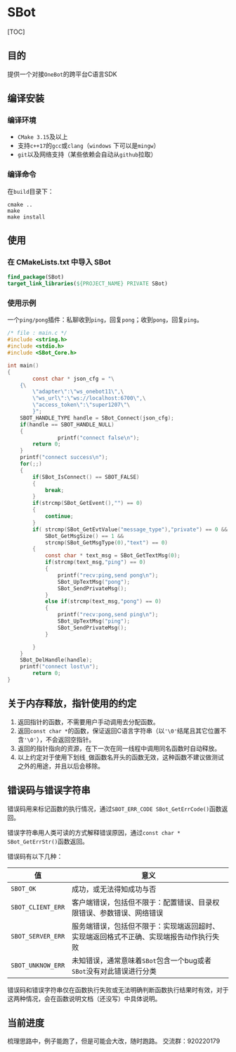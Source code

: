 # SBot

[TOC]

## 目的

提供一个对接`OneBot`的跨平台C语言SDK

## 编译安装

### 编译环境

* `CMake 3.15`及以上
* 支持`c++17`的`gcc`或`clang`（`windows` 下可以是`mingw`）
* `git`以及网络支持（某些依赖会自动从`github`拉取）

### 编译命令

在`build`目录下：

```shell
cmake ..
make
make install
```

## 使用

### 在 CMakeLists.txt 中导入 SBot

```cmake
find_package(SBot)
target_link_libraries(${PROJECT_NAME} PRIVATE SBot)
```

### 使用示例

一个`ping/pong`插件：私聊收到`ping`，回复`pong`；收到`pong`，回复`ping`。

```c
/* file : main.c */
#include <string.h>
#include <stdio.h>
#include <SBot_Core.h>

int main()
{
        const char * json_cfg = "\
	{\
        \"adapter\":\"ws_onebot11\",\
        \"ws_url\":\"ws://localhost:6700\",\
        \"access_token\":\"super1207\"\
        }";
	SBOT_HANDLE_TYPE handle = SBot_Connect(json_cfg);
	if(handle == SBOT_HANDLE_NULL)
	{
                printf("connect false\n");
		return 0;
	}
	printf("connect success\n");
	for(;;)
	{
		if(SBot_IsConnect() == SBOT_FALSE)
		{
			break;
		}
		if(strcmp(SBot_GetEvent(),"") == 0)
		{
			continue;
		}
		if( strcmp(SBot_GetEvtValue("message_type"),"private") == 0 &&
		    SBot_GetMsgSize() == 1 &&
		    strcmp(SBot_GetMsgType(0),"text") == 0)
		{
			const char * text_msg = SBot_GetTextMsg(0);
			if(strcmp(text_msg,"ping") == 0)
			{
				printf("recv:ping,send pong\n");
				SBot_UpTextMsg("pong");
				SBot_SendPrivateMsg();
			}
			else if(strcmp(text_msg,"pong") == 0)
			{
				printf("recv:pong,send ping\n");
				SBot_UpTextMsg("ping");
				SBot_SendPrivateMsg();
			}

		}
	}
	SBot_DelHandle(handle);
	printf("connect lost\n");
        return 0;
}

```

## 关于内存释放，指针使用的约定

1. 返回指针的函数，不需要用户手动调用去分配函数。
2. 返回`const char *`的函数，保证返回C语言字符串（以`'\0'`结尾且其它位置不含`'\0'`），不会返回空指针。
3. 返回的指针指向的资源，在下一次在同一线程中调用同名函数时自动释放。
4. 以上约定对于使用下划线`_`做函数名开头的函数无效，这种函数不建议做测试之外的用途，并且以后会移除。

## 错误码与错误字符串

错误码用来标记函数的执行情况，通过`SBOT_ERR_CODE SBot_GetErrCode()`函数返回。

错误字符串用人类可读的方式解释错误原因，通过`const char * SBot_GetErrStr()`函数返回。

错误码有以下几种：

| 值                | 意义                                                         |
| ----------------- | ------------------------------------------------------------ |
| `SBOT_OK`         | 成功，或无法得知成功与否                                     |
| `SBOT_CLIENT_ERR` | 客户端错误，包括但不限于：配置错误、目录权限错误、参数错误、网络错误 |
| `SBOT_SERVER_ERR` | 服务端错误，包括但不限于：实现端返回超时、实现端返回格式不正确、实现端报告动作执行失败 |
| `SBOT_UNKNOW_ERR` | 未知错误，通常意味着`SBot`包含一个bug或者`SBot`没有对此错误进行分类 |

错误码和错误字符串仅在函数执行失败或无法明确判断函数执行结果时有效，对于这两种情况，会在函数说明文档（还没写）中具体说明。

## 当前进度

梳理思路中，例子能跑了，但是可能会大改，随时跑路。
交流群：920220179
